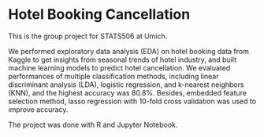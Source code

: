 # Hotel Booking Cancellation
This is the group project for STATS506 at Umich.

We performed exploratory data analysis (EDA) on hotel booking data from Kaggle to get insights from seasonal trends of hotel industry, and built machine learning models to predict hotel cancellation. We evaluated performances of multiple classification methods, including linear discriminant analysis (LDA), logistic regression,
and k-nearest neighbors (KNN), and the highest accuracy was 80.8%. Besides, embedded feature selection method, lasso regression with 10-fold cross validation was used to improve accuracy.

The project was done with R and Jupyter Notebook.
